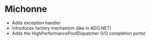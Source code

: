 Michonne
========

+ Adds exception handler
+ Introduces factory mechanism (like in ADO.NET)
+ Adds the HighPerformancePoolDispatcher (I/O completion ports)